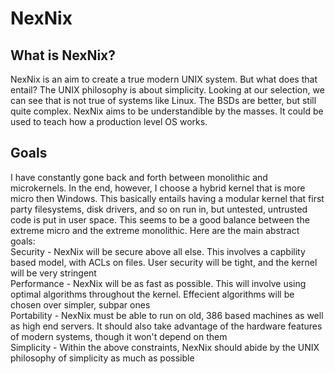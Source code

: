 # NexNix

## What is NexNix?
NexNix is an aim to create a true modern UNIX system. But what does that entail? The UNIX philosophy is about simplicity. Looking at our selection, we can see that is not true of systems like Linux. The BSDs are better, but still quite complex. NexNix aims to be understandible by the masses. It could be used to teach how a production level OS works.
## Goals
I have constantly gone back and forth between monolithic and microkernels. In the end, however, I choose a hybrid kernel that is more micro then Windows. This basically entails having a modular kernel that first party filesystems, disk drivers, and so on run in, but untested, untrusted code is put in user space. This seems to be a good balance between the extreme micro and the extreme monolithic. 
Here are the main abstract goals:<br>
Security - NexNix will be secure above all else. This involves a capbility based model, with ACLs on files. User security will be tight, and the kernel will be very stringent<br>
Performance - NexNix will be as fast as possible. This will involve using optimal algorithms throughout the kernel. Effecient algorithms will be chosen over simpler, subpar ones<br>
Portability - NexNix must be able to run on old, 386 based machines as well as high end servers. It should also take advantage of the hardware features of modern systems, though it won't depend on them<br>
Simplicity - Within the above constraints, NexNix should abide by the UNIX philosophy of simplicity as much as possible
